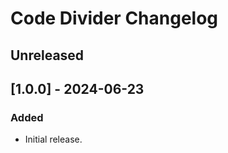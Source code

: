 <!-- Keep a Changelog guide -> https://keepachangelog.com -->

# Code Divider Changelog

## Unreleased

## [1.0.0] - 2024-06-23

### Added

- Initial release.